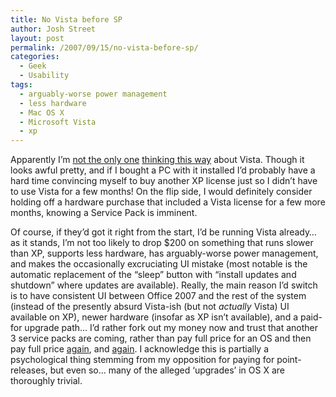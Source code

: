 ```yaml
---
title: No Vista before SP
author: Josh Street
layout: post
permalink: /2007/09/15/no-vista-before-sp/
categories:
  - Geek
  - Usability
tags:
  - arguably-worse power management
  - less hardware
  - Mac OS X
  - Microsoft Vista
  - xp
---
```

Apparently I&#8217;m [not the only one][1] [thinking this way][2] about Vista. Though it looks awful pretty, and if I bought a PC with it installed I&#8217;d probably have a hard time convincing myself to buy another XP license just so I didn&#8217;t have to use Vista for a few months! On the flip side, I would definitely consider holding off a hardware purchase that included a Vista license for a few more months, knowing a Service Pack is imminent.

Of course, if they&#8217;d got it right from the start, I&#8217;d be running Vista already&#8230; as it stands, I&#8217;m not too likely to drop $200 on something that runs slower than XP, supports less hardware, has arguably-worse power management, and makes the occasionally excruciating UI mistake (most notable is the automatic replacement of the &#8220;sleep&#8221; button with &#8220;install updates and shutdown&#8221; where updates are available). Really, the main reason I&#8217;d switch is to have consistent UI between Office 2007 and the rest of the system (instead of the presently absurd Vista-ish (but not *actually* Vista) UI available on XP), newer hardware (insofar as XP isn&#8217;t available), and a paid-for upgrade path&#8230; I&#8217;d rather fork out my money now and trust that another 3 service packs are coming, rather than pay full price for an OS and then pay full price [again][3], and [again][4]. I acknowledge this is partially a psychological thing stemming from my opposition for paying for point-releases, but even so&#8230; many of the alleged &#8216;upgrades&#8217; in OS X are thoroughly trivial.

 [1]: http://www.crn.com/white-box/200900857
 [2]: http://digitaldaily.allthingsd.com/20070830/vista-sp1/
 [3]: http://www.apple.com/macosx/tiger/
 [4]: http://www.apple.com/macosx/leopard/